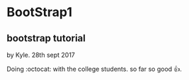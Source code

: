 # BootStrap1
## bootstrap tutorial
by Kyle. 28th sept 2017

Doing :octocat: with the college students. so far so good :+1:.
